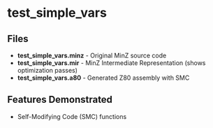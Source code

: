 # test_simple_vars

## Files
- **test_simple_vars.minz** - Original MinZ source code
- **test_simple_vars.mir** - MinZ Intermediate Representation (shows optimization passes)
- **test_simple_vars.a80** - Generated Z80 assembly with SMC

## Features Demonstrated
- Self-Modifying Code (SMC) functions
